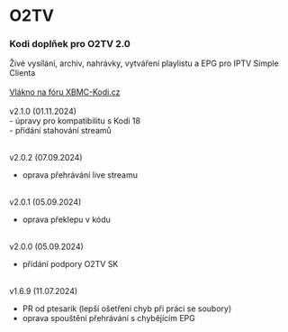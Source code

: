 <h1>O2TV</h1>
<p>
<h3>Kodi doplňek pro O2TV 2.0</h3>
<p>
Živé vysílání, archiv, nahrávky, vytváření playlistu a EPG pro IPTV Simple Clienta<br><br>
<a href="https://www.xbmc-kodi.cz/prispevek-o2tv">Vlákno na fóru XBMC-Kodi.cz</a><br><br>
v2.1.0 (01.11.2024)<br>
- úpravy pro kompatibilitu s Kodi 18<br>
- přidání stahování streamů<br><br>

v2.0.2 (07.09.2024)<br>
- oprava přehrávání live streamu<br><br>

v2.0.1 (05.09.2024)<br>
- oprava překlepu v kódu<br><br>

v2.0.0 (05.09.2024)<br>
- přidání podpory O2TV SK<br><br>

v1.6.9 (11.07.2024)<br>
- PR od ptesarik (lepší ošetření chyb při práci se soubory)<br>
- oprava spouštění přehrávání s chybějícím EPG<br><br>
</p>
